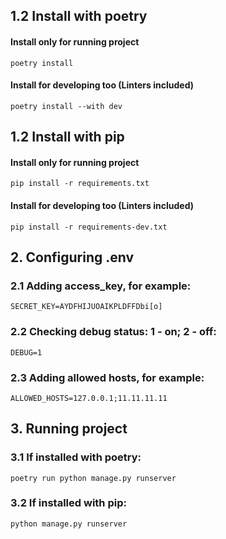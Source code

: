 ## 1.2 Install with poetry
#### Install only for running project
```
poetry install 
```
#### Install for developing too (Linters included)
```
poetry install --with dev
```


## 1.2 Install with pip
#### Install only for running project
```
pip install -r requirements.txt 
```
#### Install for developing too (Linters included)
```
pip install -r requirements-dev.txt 
```

## 2. Configuring .env

### 2.1 Adding access_key, for example:
```
SECRET_KEY=AYDFHIJUOAIKPLDFFDbi[o]
```
### 2.2 Checking debug status: 1 - on; 2 - off:
```
DEBUG=1
```
### 2.3 Adding allowed hosts, for example:
```
ALLOWED_HOSTS=127.0.0.1;11.11.11.11
```

## 3. Running project
### 3.1 If installed with poetry:
```
poetry run python manage.py runserver
```
### 3.2 If installed with pip:
```
python manage.py runserver
```
